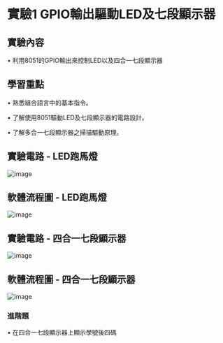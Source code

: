 # 實驗1 GPIO輸出驅動LED及七段顯示器
## 實驗內容 
• 利用8051的GPIO輸出來控制LED以及四合一七段顯示器

## 學習重點
• 熟悉組合語言中的基本指令。
   
• 了解使用8051驅動LED及七段顯示器的電路設計。
   
• 了解多合一七段顯示器之掃描驅動原理。
## 實驗電路 - LED跑馬燈
![image](https://github.com/conner1231230/Microprocessor-and-Interface-Design/assets/94916111/149f643b-059d-468c-954e-09349891ad02)
## 軟體流程圖 - LED跑馬燈
![image](https://github.com/conner1231230/Microprocessor-and-Interface-Design/assets/94916111/2b0c93a8-b504-4b1b-a77c-9c4af94186f1)

## 實驗電路 - 四合一七段顯示器
![image](https://github.com/conner1231230/Microprocessor-and-Interface-Design/assets/94916111/e110a8b1-b1b3-4242-afd2-964ac4fcefb1)
## 軟體流程圖 - 四合一七段顯示器
![image](https://github.com/conner1231230/Microprocessor-and-Interface-Design/assets/94916111/79dc52e9-8df8-484a-ad86-c358ec0035d1)

### 進階題
• 在四合一七段顯示器上顯示學號後四碼
